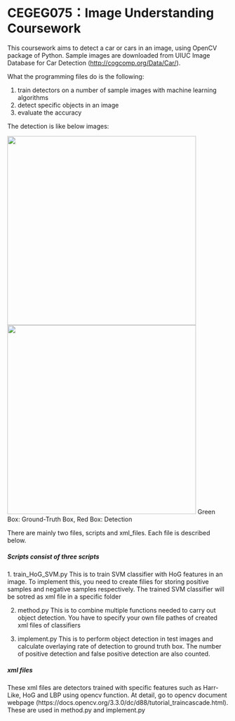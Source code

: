 # CEGEG075：Image Understanding Coursework
This coursework aims to detect a car or cars in an image, using OpenCV package of Python. Sample images are downloaded from UIUC Image Database for Car Detection (http://cogcomp.org/Data/Car/).

What the programming files do is the following:
  1. train detectors on a number of sample images with machine learning algorithms
  2. detect specific objects in an image
  3. evaluate the accuracy
  
The detection is like below images:

<img src="https://user-images.githubusercontent.com/39371515/40451676-4a7c957e-5ed7-11e8-8161-39db4e15a5ae.png" width="430"><img src="https://user-images.githubusercontent.com/39371515/40451685-51146f2e-5ed7-11e8-80b4-91dac32a32e5.png" width="430">
Green Box: Ground-Truth Box, Red Box: Detection

There are mainly two files, scripts and xml_files. Each file is described below.

<h5> Scripts consist of three scripts </h5>
1. train_HoG_SVM.py
This is to train SVM classifier with HoG features in an image. To implement this, you need to create filies for storing positive samples and negative samples respectively. 
The trained SVM classifier will be sotred as xml file in a specific folder

2. method.py
This is to combine multiple functions needed to carry out object detection. You have to specify your own file pathes of created xml files of classifiers

3. implement.py
This is to perform object detection in test images and calculate overlaying rate of detection to ground truth box. The number of positive detection and false positive detection are also counted. 

<h5> xml files </h5>
These xml files are detectors trained with specific features such as Harr-Like, HoG and LBP using opencv function. At detail, go to opencv document webpage (https://docs.opencv.org/3.3.0/dc/d88/tutorial_traincascade.html). These are used in method.py and implement.py

